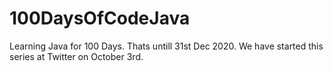 # 100DaysOfCodeJava
Learning Java for 100 Days. Thats untill 31st Dec 2020. We have started this series at Twitter on October 3rd.
